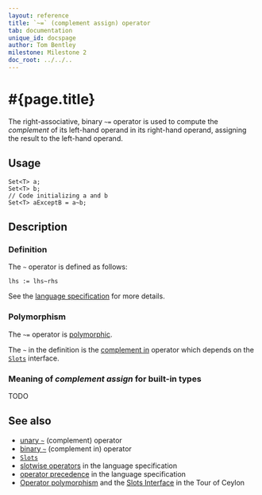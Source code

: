 ```yaml
---
layout: reference
title: `~=` (complement assign) operator
tab: documentation
unique_id: docspage
author: Tom Bentley
milestone: Milestone 2
doc_root: ../../..
---
```


# #{page.title}

The right-associative, binary `~=` operator is used to compute the 
*complement* of its left-hand operand in its right-hand operand, assigning the 
result to the left-hand operand. 

## Usage 

    Set<T> a;
    Set<T> b;
    // Code initializing a and b
    Set<T> aExceptB = a~b;

## Description


### Definition

The `~` operator is defined as follows:

    lhs := lhs~rhs

See the [language specification](#{page.doc_root}/#{site.urls.spec_relative}#slotwise) for 
more details.

### Polymorphism

The `~=` operator is [polymorphic](#{page.doc_root}/reference/operator/operator-polymorphism).

The `~` in the definition is the [complement in](../complement-in) operator 
which depends on the [`Slots`](#{page.doc_root}/api/ceylon/language/interface_Slots.html) interface.

### Meaning of *complement assign* for built-in types

TODO

## See also

* [unary `~`](../complement) (complement) operator
* [binary `~`](../complement-in) (complement in) operator
* [`Slots`](#{page.doc_root}/api/ceylon/language/interface_Slots.html)
* [slotwise operators](#{page.doc_root}/#{site.urls.spec_relative}#slotwise) in the 
  language specification
* [operator precedence](#{page.doc_root}/#{site.urls.spec_relative}#operatorprecedence) in the 
  language specification
* [Operator polymorphism](#{page.doc_root}/tour/language-module/#operator_polymorphism) 
  and the
  [Slots Interface](#{page.doc_root}/tour/language-module/#the_slots_interface) 
  in the Tour of Ceylon


